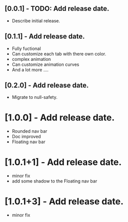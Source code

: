 ## [0.0.1] - TODO: Add release date.

* Describe initial release.

## [0.1.1] - Add release date.
* Fully fuctional
* Can customize each tab with there own color.
* complex animation
* Can customize animation curves 
* And a lot more ....
## [0.2.0] - Add release date.
* Migrate to null-safety.
# [1.0.0] - Add release date.
* Rounded nav bar
* Doc improved
* Floating nav bar
# [1.0.1+1] - Add release date.
* minor fix
* add some shadow to the Floating nav bar
# [1.0.1+3] - Add release date.
* minor fix

